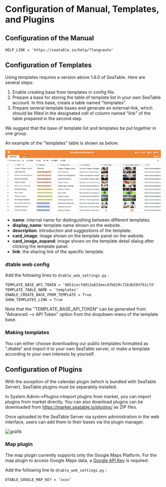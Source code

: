 # Configuration of Manual, Templates, and Plugins

## Configuration of the Manual 

```
HELP_LINK = 'https://seatable.io/help/?lang=auto'

```

## Configuration of Templates

Using templates requires a version above 1.6.0 of SeaTable.  Here are several steps:

1. Enable creating base from templates in config file.
2. Prepare a base for storing the table of template list in your own SeaTable account. In this base, create a table named "templates".
3. Prepare several template bases and generate an external-link, which should be filled in the designated cell of column named "link" of the table prepared in the second step.

We suggest that the base of template list and templates be put together in one group.

An example of the "templates" table is shown as below:

![](../images/auto-upload/image-1609905818016.png)

* **name**: internal name for distinguishing between different templates.
* **display_name**: template name shown on the website.
* **description**: introduction and suggestions of the template.
* **card_image**: image shown on the template panel on the website.
* **card_image_expand**: image shown on the template detail dialog after clicking the template panel.
* **link**: the sharing link of the specific template.

### dtable web config

Add the following lines to `dtable_web_settings.py` :

```
TEMPLATE_BASE_API_TOKEN = '9851cecfd013a833eec47b629c72b3b593f91c7d'  
TEMPLATE_TABLE_NAME = 'templates'
ENABLE_CREATE_BASE_FROM_TEMPLATE = True
SHOW_TEMPLATES_LINK = True

```

Note that the "TEMPLATE_BASE_API_TOKEN" can be generated from "Advanced --> API Token" option from the dropdown-menu of the template base.

### Making templates

You can either choose downloading our public templates formatted as “.dtable“ and import it to your own SeaTable server, or make a template according to your own interests by yourself. 

## Configuration of Plugins

With the exception of the calendar plugin (which is bundled with SeaTable Server), SeaTable plugins must be separately installed.

In System Admin->Plugins->Import plugins from market, you can import plugins from market directly. You can also download plugins can be downloaded from <https://market.seatable.io/plugins/> as ZIP files.

Once uploaded to the SeaTable Server via system administration in the web interface, users can add them to their bases via the plugin manager.

![grafik](https://user-images.githubusercontent.com/41058728/121181052-e0924f80-c861-11eb-930a-e0e13d6ea31e.png)


### Map plugin
The map plugin currently supports only the Google Maps Platform. For the map plugin to access Google Maps data, a <a href="https://developers.google.com/maps/documentation/javascript/get-api-key?hl=de">Google API Key</a> is required.

Add the following line to `dtable_web_settings.py` :

````
DTABLE_GOOGLE_MAP_KEY = ‘xxxx’ 
````


